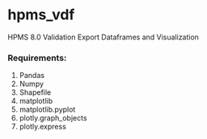 # hpms_vdf
HPMS 8.0 Validation Export Dataframes and Visualization

### Requirements:
1. Pandas
2. Numpy
3. Shapefile
4. matplotlib
5. matplotlib.pyplot
6. plotly.graph_objects
7. plotly.express
